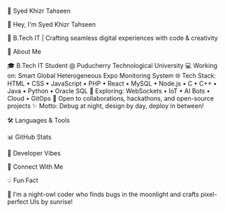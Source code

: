 🌌 Syed Khizr Tahseen

  


👋 Hey, I'm Syed Khizr Tahseen


  



  🚀 B.Tech IT | Crafting seamless digital experiences with code & creativity



🧠 About Me

🎓 B.Tech IT Student @ Puducherry Technological University
💻 Working on: Smart Global Heterogeneous Expo Monitoring System
🌐 Tech Stack: HTML • CSS • JavaScript • PHP • React • MySQL • Node.js • C • C++ • Java • Python • Oracle SQL
🧩 Exploring: WebSockets • IoT • AI Bots • Cloud • GitOps
🤝 Open to collaborations, hackathons, and open-source projects
✨ Motto: Debug at night, design by day, deploy in between!


🛠️ Languages & Tools

  



📊 GitHub Stats

  
  



🎨 Developer Vibes

  



  



🤝 Connect With Me

  
    
  
  
    
  



💡 Fun Fact

🌠 I’m a night-owl coder who finds bugs in the moonlight and crafts pixel-perfect UIs by sunrise!



  



  




  
